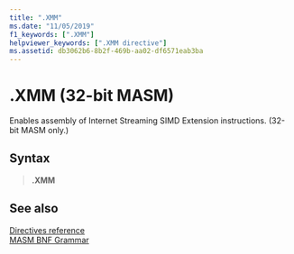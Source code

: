 ```yaml
---
title: ".XMM"
ms.date: "11/05/2019"
f1_keywords: [".XMM"]
helpviewer_keywords: [".XMM directive"]
ms.assetid: db3062b6-8b2f-469b-aa02-df6571eab3ba
---
```

# .XMM (32-bit MASM)

Enables assembly of Internet Streaming SIMD Extension instructions. (32-bit MASM only.)

## Syntax

> **.XMM**

## See also

[Directives reference](directives-reference.md)\
[MASM BNF Grammar](masm-bnf-grammar.md)

